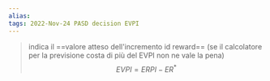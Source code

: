 ```yaml
---
alias: 
tags: 2022-Nov-24 PASD decision EVPI
---
```


> indica il ==valore atteso dell'incremento id reward== (se il calcolatore per la previsione costa di più del EVPI non ne vale la pena) $$EVPI=ERPI-ER^*$$